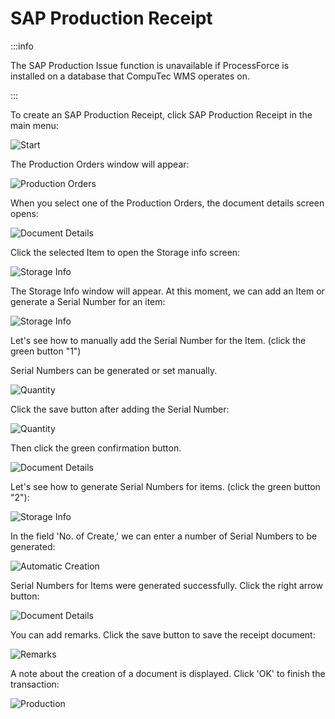 # SAP Production Receipt

:::info

The SAP Production Issue function is unavailable if ProcessForce is installed on a database that CompuTec WMS operates on.

:::

To create an SAP Production Receipt, click SAP Production Receipt in the main menu:

![Start](./media/SAPProductionReceipt.png)

The Production Orders window will appear:

![Production Orders](./media/ProductionOrders_R.png)

When you select one of the Production Orders, the document details screen opens:

![Document Details](./media/DocDet_receipt.png)

Click the selected Item to open the Storage info screen:

![Storage Info](./media/StorageInfo.png)

The Storage Info window will appear. At this moment, we can add an Item or generate a Serial Number for an item:

![Storage Info](./media/StorageInfo_points.png)

Let's see how to manually add the Serial Number for the Item. (click the green button "1")

Serial Numbers can be generated or set manually.

![Quantity](./media/Quantity_Serial.png)

Click the save button after adding the Serial Number:

![Quantity](./media/Quantity_Serial_entered.png)

Then click the green confirmation button.

![Document Details](./media/DocDet_onereceipted.png)

Let's see how to generate Serial Numbers for items. (click the green button "2"):

![Storage Info](./media/StorageInfo_points.png)

In the field 'No. of Create,' we can enter a number of Serial Numbers to be generated:

![Automatic Creation](./media/AutomaticCreation.png)

Serial Numbers for Items were generated successfully. Click the right arrow button:

![Document Details](./media/DocDet_green.png)

You can add remarks. Click the save button to save the receipt document:

![Remarks](./media/RemarksReceipt.png)

A note about the creation of a document is displayed. Click 'OK' to finish the transaction:

![Production](./media/ProdRecCreated.png)
